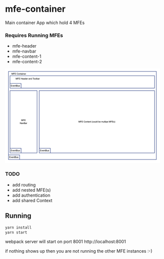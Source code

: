 # mfe-container
Main container App which hold 4 MFEs

### Requires Running MFEs

- mfe-header
- mfe-navbar
- mfe-content-1
- mfe-content-2

![The San Juan Mountains are beautiful!](./Architecture.Png "High Level Architecture")

### TODO

- add routing
- add nested MFE(s)
- add authentication
- add shared Context

## Running

```
yarn install
yarn start
```

webpack server will start on port 8001 http://localhost:8001

if nothing shows up then you are not running the other MFE instances :-)


